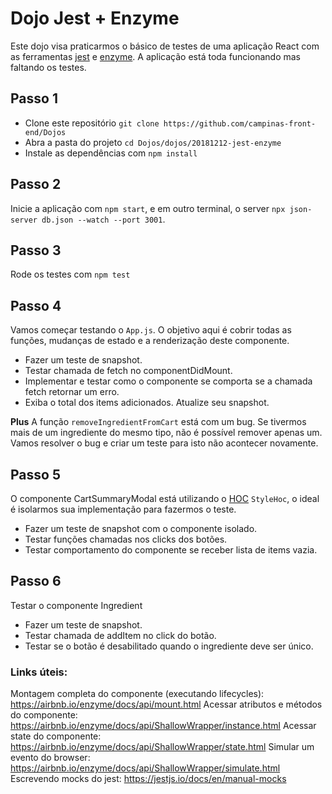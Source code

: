 # Dojo Jest + Enzyme

Este dojo visa praticarmos o básico de testes de uma aplicação React com as ferramentas [jest](https://jestjs.io/docs/en/getting-started) e [enzyme](https://airbnb.io/enzyme/docs/api/).
A aplicação está toda funcionando mas faltando os testes.

## Passo 1
- Clone este repositório `git clone https://github.com/campinas-front-end/Dojos`
- Abra a pasta do projeto `cd Dojos/dojos/20181212-jest-enzyme`
- Instale as dependências com `npm install`

## Passo 2
Inicie a aplicação com `npm start`, e em outro terminal, o server `npx json-server db.json --watch --port 3001`.

## Passo 3
Rode os testes com `npm test`

## Passo 4
Vamos começar testando o `App.js`. O objetivo aqui é cobrir todas as funções, mudanças de estado e a renderização deste componente.
- Fazer um teste de snapshot.
- Testar chamada de fetch no componentDidMount.
- Implementar e testar como o componente se comporta se a chamada fetch retornar um erro.
- Exiba o total dos items adicionados. Atualize seu snapshot.

**Plus**
A função `removeIngredientFromCart` está com um bug. Se tivermos mais de um ingrediente do mesmo tipo, não é possível remover apenas um.
Vamos resolver o bug e criar um teste para isto não acontecer novamente.

## Passo 5
O componente CartSummaryModal está utilizando o [HOC](https://reactjs.org/docs/higher-order-components.html) `StyleHoc`, o ideal é isolarmos sua implementação para fazermos o teste.
- Fazer um teste de snapshot com o componente isolado.
- Testar funções chamadas nos clicks dos botões.
- Testar comportamento do componente se receber lista de items vazia.

## Passo 6
Testar o componente Ingredient
- Fazer um teste de snapshot.
- Testar chamada de addItem no click do botão.
- Testar se o botão é desabilitado quando o ingrediente deve ser único.

### Links úteis:
Montagem completa do componente (executando lifecycles): https://airbnb.io/enzyme/docs/api/mount.html
Acessar atributos e métodos do componente: https://airbnb.io/enzyme/docs/api/ShallowWrapper/instance.html
Acessar state do componente: https://airbnb.io/enzyme/docs/api/ShallowWrapper/state.html
Simular um evento do browser: https://airbnb.io/enzyme/docs/api/ShallowWrapper/simulate.html
Escrevendo mocks do jest: https://jestjs.io/docs/en/manual-mocks
